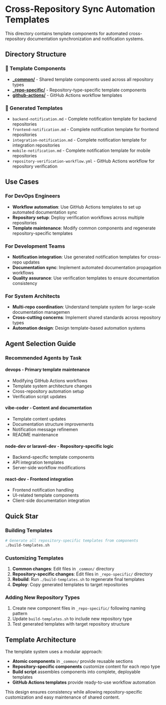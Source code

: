 # Cross-Repository Sync Automation Templates

This directory contains template components for automated cross-repository documentation synchronization and notification systems.

## Directory Structure

### 📁 Template Components
- **[_common/](./_common/)** - Shared template components used across all repository types
- **[_repo-specific/](./_repo-specific/)** - Repository-type-specific template components
- **[github-actions/](./github-actions/)** - GitHub Actions workflow templates

### 📄 Generated Templates
- `backend-notification.md` - Complete notification template for backend repositories
- `frontend-notification.md` - Complete notification template for frontend repositories
- `integration-notification.md` - Complete notification template for integration repositories
- `mobile-notification.md` - Complete notification template for mobile repositories
- `repository-verification-workflow.yml` - GitHub Actions workflow for repository verification

## Use Cases

### For DevOps Engineers
- **Workflow automation**: Use GitHub Actions templates to set up automated documentation sync
- **Repository setup**: Deploy verification workflows across multiple repositories
- **Template maintenance**: Modify common components and regenerate repository-specific templates

### For Development Teams
- **Notification integration**: Use generated notification templates for cross-repo updates
- **Documentation sync**: Implement automated documentation propagation workflows
- **Quality assurance**: Use verification templates to ensure documentation consistency

### For System Architects
- **Multi-repo coordination**: Understand template system for large-scale documentation managemen
- **Cross-cutting concerns**: Implement shared standards across repository types
- **Automation design**: Design template-based automation systems

## Agent Selection Guide

### Recommended Agents by Task

#### **devops** - Primary template maintenance
- Modifying GitHub Actions workflows
- Template system architecture changes
- Cross-repository automation setup
- Verification script updates

#### **vibe-coder** - Content and documentation
- Template content updates
- Documentation structure improvements
- Notification message refinemen
- README maintenance

#### **node-dev** or **laravel-dev** - Repository-specific logic
- Backend-specific template components
- API integration templates
- Server-side workflow modifications

#### **react-dev** - Frontend integration
- Frontend notification handling
- UI-related template components
- Client-side documentation integration

## Quick Star

### Building Templates
```bash
# Generate all repository-specific templates from components
./build-templates.sh
```

### Customizing Templates
1. **Common changes**: Edit files in `_common/` directory
2. **Repository-specific changes**: Edit files in `_repo-specific/` directory
3. **Rebuild**: Run `./build-templates.sh` to regenerate final templates
4. **Deploy**: Copy generated templates to target repositories

### Adding New Repository Types
1. Create new component files in `_repo-specific/` following naming pattern
2. Update `build-templates.sh` to include new repository type
3. Test generated templates with target repository structure

## Template Architecture

The template system uses a modular approach:
- **Atomic components** in `_common/` provide reusable sections
- **Repository-specific components** customize content for each repo type
- **Build script** assembles components into complete, deployable templates
- **GitHub Actions templates** provide ready-to-use workflow automation

This design ensures consistency while allowing repository-specific customization and easy maintenance of shared content.

